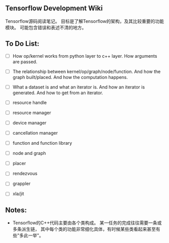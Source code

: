 ## Tensorflow Development Wiki

Tensorflow源码阅读笔记。
目标是了解Tensorflow的架构，及其比较重要的功能模块。
可能包含错误和表述不清的地方。

## To Do List:

- [ ] How op/kernel works from python layer to c++ layer.
How arguments are passed.

- [ ] The relationship between kernel/op/graph/node/function.
And how the graph built/placed.
And how the computation happens.

- [ ] What a dataset is and what an iterator is.
And how an iterator is generated.
And how to get from an iterator.

- [ ] resource handle
- [ ] resource manager
- [ ] device manager
- [ ] cancellation manager
- [ ] function and function library
- [ ] node and graph
- [ ] placer
- [ ] rendezvous
- [ ] grappler
- [ ] xla/jit

## Notes:

- Tensorflow的C++代码主要由各个类构成。
某一任务的完成往往需要一条或多条派生链，
其中每个类的功能非常细化具体，有时候某些类看起来甚至有些"多此一举"。
